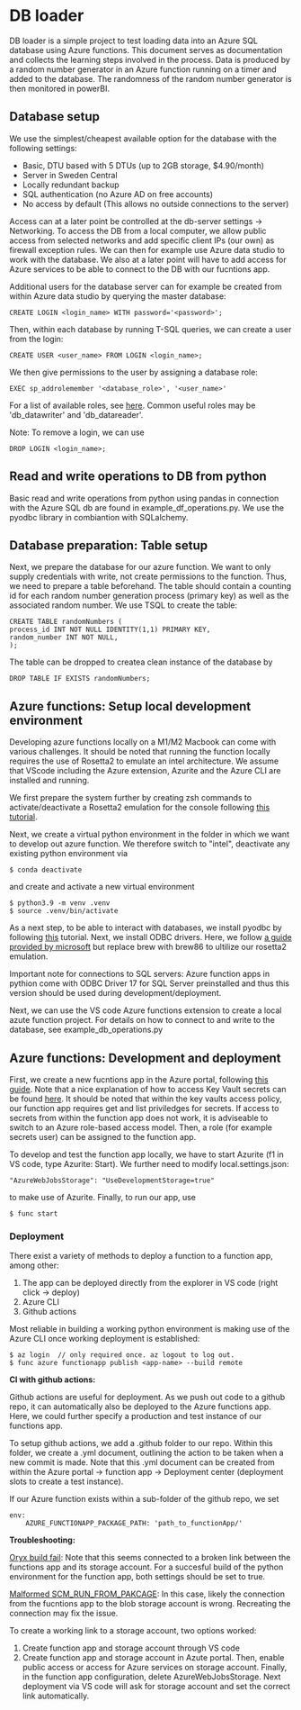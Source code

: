 # DB loader #

DB loader is a simple project to test loading data into an Azure SQL database using Azure functions. This document serves as documentation and collects the learning steps involved in the process. Data is produced by a random number generator in an Azure function running on a timer and added to the database. The randomness of the random number generator is then monitored in powerBI.


## Database setup ##

We use the simplest/cheapest available option for the database with the following settings:
* Basic, DTU based with 5 DTUs (up to 2GB storage, $4.90/month)
* Server in Sweden Central
* Locally redundant backup
* SQL authentication (no Azure AD on free accounts)
* No access by default (This allows no outside connections to the server)

Access can at a later point be controlled at the db-server settings -> Networking. To access the DB from a local computer, we allow public access from selected networks and add specific client IPs (our own) as firewall exception rules. We can then for example use Azure data studio to work with the database. We also at a later point will have to add access for Azure services to be able to connect to the DB with our fucntions app.

Additional users for the database server can for example be created from within Azure data studio by querying the master database:

    CREATE LOGIN <login_name> WITH password='<password>';

Then, within each database by running T-SQL queries, we can create a user from the login:

    CREATE USER <user_name> FROM LOGIN <login_name>;

We then give permissions to the user by assigning a database role:

    EXEC sp_addrolemember '<database_role>', '<user_name>'

For a list of available roles, see [here](https://learn.microsoft.com/en-us/sql/relational-databases/security/authentication-access/database-level-roles?view=sql-server-ver16). Common useful roles may be 'db_datawriter' and 'db_datareader'.

Note: To remove a login, we can use

    DROP LOGIN <login_name>;


## Read and write operations to DB from python ##

Basic read and write operations from python using pandas in connection with the Azure SQL db are found in example_df_operations.py. We use the pyodbc library in combiantion with SQLalchemy.


## Database preparation: Table setup ##

Next, we prepare the database for our azure function. We want to only supply credentials with write, not create permissions to the function. Thus, we need to prepare a table beforehand. The table should contain a counting id for each random number generation process (primary key) as well as the associated random number. We use TSQL to create the table:

    CREATE TABLE randomNumbers (
    process_id INT NOT NULL IDENTITY(1,1) PRIMARY KEY,
    random_number INT NOT NULL,
    );

The table can be dropped to createa  clean instance of the database by

    DROP TABLE IF EXISTS randomNumbers;


## Azure functions: Setup local development environment ##

Developing azure functions locally on a M1/M2 Macbook can come with various challenges. It should be noted that running the function locally requires the use of Rosetta2 to emulate an intel architecture. We assume that VScode including the Azure extension, Azurite and the Azure CLI are installed and running.

We first prepare the system further by creating  zsh commands to activate/deactivate a Rosetta2 emulation for the console following [this tutorial](http://issamben.com/running-python-azure-function-locally-on-an-m1-m2/). 

Next, we create a virtual python environment in the folder in which we want to develop out azure function. We therefore switch to "intel", deactivate any existing python environment via

    $ conda deactivate

and create and activate a new virtual environment

    $ python3.9 -m venv .venv
    $ source .venv/bin/activate

As a next step, to be able to interact with databases, we install pyodbc by following [this](https://whodeenie.medium.com/installing-pyodbc-and-unixodbc-for-apple-silicon-8e238ed7f216) tutorial. Next, we install ODBC drivers. Here, we follow [a guide provided by microsoft](https://learn.microsoft.com/en-us/sql/connect/odbc/linux-mac/install-microsoft-odbc-driver-sql-server-macos?view=sql-server-ver15) but replace brew with brew86 to ultilize our rosetta2 emulation.

Important note for connections to SQL servers: Azure function apps in pythion come with ODBC Driver 17 for SQL Server preinstalled and thus this version should be used during development/deployment.

Next, we can use the VS code Azure functions extension to create a local azute function project. For details on how to connect to and write to the database, see example_db_operations.py


## Azure functions: Development and deployment ##

First, we create a new fucntions app in the Azure portal, following [this guide](https://github.com/James-Leslie/azure-functions). Note that a nice explanation of how to access Key Vault secrets can be found [here](https://servian.dev/accessing-azure-key-vault-from-python-functions-44d548b49b37). It should be noted that within the key vaults access policy, our function app requires get and list priviledges for secrets. If access to secrets from within the function app does not work, it is adviseable to switch to an Azure role-based access model. Then, a role (for example secrets user) can be assigned to the function app.

To develop and test the function app locally, we have to start Azurite (f1 in VS code, type Azurite: Start). We further need to modify local.settings.json:

    "AzureWebJobsStorage": "UseDevelopmentStorage=true"

to make use of Azurite. Finally, to run our app, use

    $ func start


### Deployment ###

There exist a variety of methods to deploy a function to a function app, among other:

1) The app can be deployed directly from the explorer in VS code (right click -> deploy)
2) Azure CLI
3) Github actions

Most reliable in building a working python environment is making use of the Azure CLI once working deployment is established:

    $ az login  // only required once. az logout to log out.
    $ func azure functionapp publish <app-name> --build remote


**CI with github actions:**

Github actions are useful for deployment. As we push out code to a github repo, it can automatically also be deployed to the Azure functions app. Here, we could further specify a production and test instance of our functions app.

To setup github actions, we add a .github folder to our repo. Within this folder, we create a .yml document, outlining the action to be taken when a new commit is made. Note that this .yml document can be created from within the Azure portal -> function app -> Deployment center (deployment slots to create a test instance).

If our Azure function exists within a sub-folder of the github repo, we set

    env:
        AZURE_FUNCTIONAPP_PACKAGE_PATH: 'path_to_functionApp/'


**Troubleshooting:**

[Oryx build fail](https://github.com/Azure/functions-action/issues/159): Note that this seems connected to a broken link between the functions app and its storage account. For a succesful build of the python environment for the function app, both settings should be set to true.

[Malformed SCM_RUN_FROM_PAKCAGE](https://stackoverflow.com/questions/67580229/azure-functions-deploying-fail-from-vs-code): In this case, likely the connection from the fucntions app to the blob storage account is wrong. Recreating the connection may fix the issue.

To create a working link to a storage account, two options worked:
 1) Create function app and storage account through VS code
 2) Create function app and storage account in Azute portal. Then, enable public access or access for Azure services on storage account. Finally, in the function app configuration, delete AzureWebJobsStorage. Next deployment via VS code will ask for storage account and set the correct link automatically.